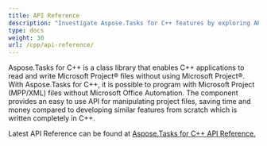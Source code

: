 ```yaml
---
title: API Reference
description: "Investigate Aspose.Tasks for C++ features by exploring API reference documentation and create, modify, save or export MPP or Primavera (XER/XML) files without using of Microsoft Project."
type: docs
weight: 30
url: /cpp/api-reference/
---
```


Aspose.Tasks for C++ is a class library that enables C++ applications to read and write Microsoft Project® files without using Microsoft Project®. With Aspose.Tasks for C++, it is possible to program with Microsoft Project (MPP/XML) files without Microsoft Office Automation. The component provides an easy to use API for manipulating project files, saving time and money compared to developing similar features from scratch which is written completely in C++.

Latest API Reference can be found at [Aspose.Tasks for C++ API Reference.](https://apireference.aspose.com/tasks/cpp)
